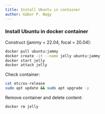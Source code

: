 ```yaml
---
title: Install Ubuntu in container
author: Gábor P. Nagy
---
```


### Install Ubuntu in docker container

Construct (jammy = 22.04, focal = 20.04):

```bash
docker pull ubuntu:jammy
docker create -it --name jelly ubuntu:jammy
docker start jelly
docker attach jelly
```

Check container:

```bash
cat etc/os-release
sudo apt update && sudo apt upgrade -y
```

Remove container and delete content:

```bash
docker rm jelly
```
